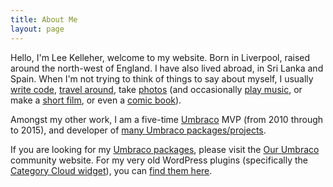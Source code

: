 ```yaml
---
title: About Me
layout: page
---
```


Hello, I'm Lee Kelleher, welcome to my website. Born in Liverpool, raised around the north-west of England. I have also lived abroad, in Sri Lanka and Spain. When I'm not trying to think of things to say about myself, I usually [write code](https://github.com/leekelleher), [travel around](http://www.lee-and-lucy.com/), take [photos](http://www.flickr.com/photos/leekelleher/) (and occasionally [play music](https://soundcloud.com/leekelleher), or make a [short film](https://www.youtube.com/user/vertino), or even a [comic book](http://www.lulu.com/spotlight/vertino)).

Amongst my other work, I am a five-time [Umbraco](https://umbraco.com) MVP (from 2010 through to 2015), and developer of [many Umbraco packages/projects](https://our.umbraco.org/member/3042#created).

If you are looking for my [Umbraco packages](https://our.umbraco.org/member/3042#created), please visit the [Our Umbraco](https://our.umbraco.org/) community website. For my very old WordPress plugins (specifically the [Category Cloud widget](http://leekelleher.com/wordpress/plugins/category-cloud-widget/)), you can [find them here](http://leekelleher.com/wordpress/plugins/).